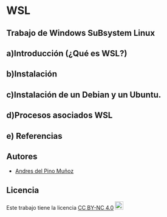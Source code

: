 # WSL
## Trabajo de Windows SuBsystem Linux

## a)Introducción (¿Qué es WSL?)

## b)Instalación

## c)Instalación de un Debian y un Ubuntu.

## d)Procesos asociados WSL

## e) Referencias

## Autores

- [Andres del Pino Muñoz](https://github.com/0Vinylo0)

## Licencia
<p xmlns:cc="http://creativecommons.org/ns#" >Este trabajo tiene la licencia <a href="https://creativecommons.org/licenses/by-nc/4.0/?ref=chooser- v1" target="_blank" rel="licencia noopener noreferrer" style="display:inline-block;">CC BY-NC 4.0<img style="height:22px!important;margin-left:3px;vertical-align :texto inferior;" src="https://mirrors.creativecommons.org/presskit/icons/cc.svg?ref=chooser-v1" alt=""><img style="altura:22px!important;margin-left:3px;vertical -align:text-bottom;" src="https://mirrors.creativecommons.org/presskit/icons/by.svg?ref=chooser-v1" alt=""><img style="altura:22px!important;margin-left:3px;vertical -align:text-bottom;" src="https://mirrors.creativecommons.org/presskit/icons/nc.svg?ref=chooser-v1" alt=""></a></p>

